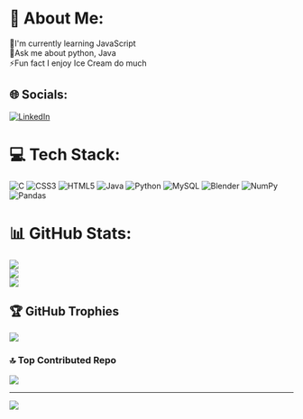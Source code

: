 # 💫 About Me:
🌱I'm currently learning JavaScript<br>💬Ask me about python, Java<br>⚡Fun fact I enjoy Ice Cream do much


## 🌐 Socials:
[![LinkedIn](https://img.shields.io/badge/LinkedIn-%230077B5.svg?logo=linkedin&logoColor=white)](https://linkedin.com/in/balaji-sundar-s) 

# 💻 Tech Stack:
![C](https://img.shields.io/badge/c-%2300599C.svg?style=for-the-badge&logo=c&logoColor=white) ![CSS3](https://img.shields.io/badge/css3-%231572B6.svg?style=for-the-badge&logo=css3&logoColor=white) ![HTML5](https://img.shields.io/badge/html5-%23E34F26.svg?style=for-the-badge&logo=html5&logoColor=white) ![Java](https://img.shields.io/badge/java-%23ED8B00.svg?style=for-the-badge&logo=java&logoColor=white) ![Python](https://img.shields.io/badge/python-3670A0?style=for-the-badge&logo=python&logoColor=ffdd54) ![MySQL](https://img.shields.io/badge/mysql-%2300f.svg?style=for-the-badge&logo=mysql&logoColor=white) ![Blender](https://img.shields.io/badge/blender-%23F5792A.svg?style=for-the-badge&logo=blender&logoColor=white) ![NumPy](https://img.shields.io/badge/numpy-%23013243.svg?style=for-the-badge&logo=numpy&logoColor=white) ![Pandas](https://img.shields.io/badge/pandas-%23150458.svg?style=for-the-badge&logo=pandas&logoColor=white)
# 📊 GitHub Stats:
![](https://github-readme-stats.vercel.app/api?username=Balaji-Sundar-S&theme=radical&hide_border=true&include_all_commits=true&count_private=true)<br/>
![](https://github-readme-streak-stats.herokuapp.com/?user=Balaji-Sundar-S&theme=radical&hide_border=true)<br/>
![](https://github-readme-stats.vercel.app/api/top-langs/?username=Balaji-Sundar-S&theme=radical&hide_border=true&include_all_commits=true&count_private=true&layout=compact)

## 🏆 GitHub Trophies
![](https://github-profile-trophy.vercel.app/?username=Balaji-Sundar-S&theme=radical&no-frame=false&no-bg=false&margin-w=4)

### 🔝 Top Contributed Repo
![](https://github-contributor-stats.vercel.app/api?username=Balaji-Sundar-S&limit=5&theme=radical&combine_all_yearly_contributions=true)

---
[![](https://visitcount.itsvg.in/api?id=Balaji-Sundar-S&icon=4&color=0)](https://visitcount.itsvg.in)

<!-- Proudly created with GPRM ( https://gprm.itsvg.in ) -->
